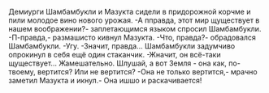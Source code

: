  Демиурги Шамбамбукли и Мазукта сидели в придорожной корчме и пили молодое вино нового урожая.
-А пправда, этот мир щуществует в нашем воображении?- заплетающимся языком спросил Шамбамбукли.
-П-правда,- размашисто кивнул Мазукта.
-Что, правда?- обрадовался Шамбамбукли.
-Угу.
-Значит, правда...
Шамбамбукли задумчиво опрокинул в себя ещё один стаканчик.
-Жначит, он всё-таки щуществует... Жамешательно. Шлушай, а вот Земля - она как, по-твоему, вертится? Или не вертится?
-Она не только вертится,- мрачно заметил Мазукта и икнул.- Она ишшо и раскачивается!      